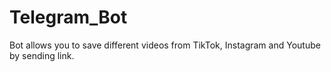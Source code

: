 # Telegram_Bot
Bot allows you to save different videos from TikTok, Instagram and Youtube by sending link.
